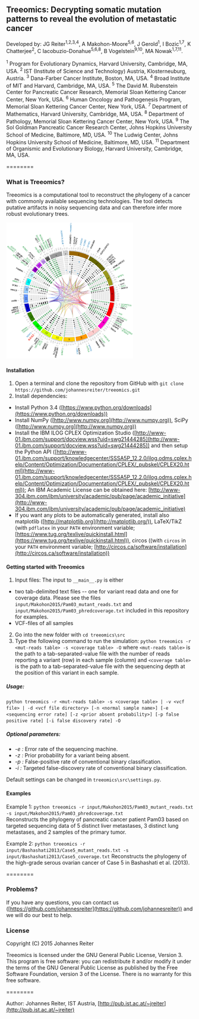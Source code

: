## Treeomics: Decrypting somatic mutation patterns to reveal the evolution of metastatic cancer
Developed by: JG Reiter<sup>1,2,3,4</sup>, A Makohon-Moore<sup>5,6</sup>, J Gerold<sup>1</sup>, I Bozic<sup>1,7</sup>, K Chatterjee<sup>2</sup>, C Iacobuzio-Donahue<sup>5,6,8</sup>, B Vogelstein<sup>9,10</sup>, MA Nowak<sup>1,7,11</sup>.

<sup>1</sup> Program for Evolutionary Dynamics, Harvard University, Cambridge, MA, USA.
<sup>2</sup> IST (Institute of Science and Technology) Austria, Klosterneuburg, Austria.
<sup>3</sup> Dana-Farber Cancer Institute, Boston, MA, USA.
<sup>4</sup> Broad Institute of MIT and Harvard, Cambridge, MA, USA.
<sup>5</sup> The David M. Rubenstein Center for Pancreatic Cancer Research, Memorial Sloan Kettering Cancer Center, New York, USA.
<sup>6</sup> Human Oncology and Pathogenesis Program, Memorial Sloan Kettering Cancer Center, New York, USA.
<sup>7</sup> Department of Mathematics, Harvard University, Cambridge, MA, USA.
<sup>8</sup> Department of Pathology, Memorial Sloan Kettering Cancer Center, New York, USA.
<sup>9</sup> The Sol Goldman Pancreatic Cancer Research Center, Johns Hopkins University School of Medicine, Baltimore, MD, USA. 
<sup>10</sup> The Ludwig Center, Johns Hopkins University School of Medicine, Baltimore, MD, USA.
<sup>11</sup> Department of Organismic and Evolutionary Biology, Harvard University, Cambridge, MA, USA.
 
========

### What is Treeomics?
Treeomics is a computational tool to reconstruct the phylogeny of a cancer with commonly available sequencing technologies.
The tool detects putative artifacts in noisy sequencing data and can therefore infer more robust evolutionary trees.

![Observed tumor heterogeneity](data_pam03.png "Observed tumor heterogeneity among spatially-distinct DNA sequencing samples")    


#### Installation
1. Open a terminal and clone the repository from GitHub with ```git clone https://github.com/johannesreiter/treeomics.git```
2. Install dependencies:
  - Install Python 3.4 ([https://www.python.org/downloads](https://www.python.org/downloads))
  - Install NumPy ([http://www.numpy.org](http://www.numpy.org)), 
    SciPy ([http://www.numpy.org](http://www.numpy.org))
  - Install the IBM ILOG CPLEX Optimization Studio ([http://www-01.ibm.com/support/docview.wss?uid=swg21444285](http://www-01.ibm.com/support/docview.wss?uid=swg21444285))
    and then setup the Python API ([http://www-01.ibm.com/support/knowledgecenter/SSSA5P_12.2.0/ilog.odms.cplex.help/Content/Optimization/Documentation/CPLEX/_pubskel/CPLEX20.html](http://www-01.ibm.com/support/knowledgecenter/SSSA5P_12.2.0/ilog.odms.cplex.help/Content/Optimization/Documentation/CPLEX/_pubskel/CPLEX20.html));
    An IBM Academic License can be obtained here: [http://www-304.ibm.com/ibm/university/academic/pub/page/academic_initiative](http://www-304.ibm.com/ibm/university/academic/pub/page/academic_initiative)
  - If you want any plots to be automatically generated, install also
    matplotlib ([http://matplotlib.org](http://matplotlib.org/)), LaTeX/TikZ (with ```pdflatex``` in your ```PATH``` environment variable; 
    [https://www.tug.org/texlive/quickinstall.html](https://www.tug.org/texlive/quickinstall.html)), circos ((with ```circos``` in your ```PATH``` environment variable; [http://circos.ca/software/installation](http://circos.ca/software/installation))
    
#### Getting started with Treeomics
1. Input files: The input to ```__main__.py``` is either
  - two tab-delimited text files -- one for variant read data and one for coverage data. Please see the files ```input/Makohon2015/Pam03_mutant_reads.txt``` and ```input/Makohon2015/Pam03_phredcoverage.txt``` included in this repository for examples.
  - VCF-files of all samples
2. Go into the new folder with ```cd treeomics\src```
3. Type the following command to run the simulation: ```python treeomics -r <mut-reads table> -s <coverage table> -O``` 
where ```<mut-reads table>``` is the path to a tab-separated-value file with the number of 
reads reporting a variant (row) in each sample (column) and ```<coverage table>``` is the path to a tab-separated-value 
file with the sequencing depth at the position of this variant in each sample.

##### Usage: 
```python treeomics -r <mut-reads table> -s <coverage table> | -v <vcf file> | -d <vcf file directory> [-n <normal sample name>] [-e <sequencing error rate] [-z <prior absent probability>] [-p false positive rate] [-i false discovery rate] -O```

##### Optional parameters:
- *-e <sequencing error rate>:* Error rate of the sequencing machine.
- *-z <prior absent probability>:* Prior probability for a variant being absent.
- *-p <false positive rate>:* False-positive rate of conventional binary classification.
- *-i <false discovery rate>:* Targeted false-discovery rate of conventional binary classification.

Default settings can be changed in ```treeomics\src\settings.py```.

#### Examples
Example 1: ```python treeomics -r input/Makohon2015/Pam03_mutant_reads.txt -s input/Makohon2015/Pam03_phredcoverage.txt```  
Reconstructs the phylogeny of pancreatic cancer patient Pam03 based on targeted sequencing data 
of 5 distinct liver metastases, 3 distinct lung metastases, and 2 samples of the primary tumor.

Example 2: ```python treeomics -r input/Bashashati2013/Case5_mutant_reads.txt -s input/Bashashati2013/Case5_coverage.txt```
Reconstructs the phylogeny of the high-grade serous ovarian cancer of Case 5 in Bashashati et al. (2013).

========

### Problems?
If you have any questions, you can contact us ([https://github.com/johannesreiter](https://github.com/johannesreiter)) and we will do our best to help.


### License
Copyright (C) 2015 Johannes Reiter

Treeomics is licensed under the GNU General Public License, Version 3.
This program is free software: you can redistribute it and/or modify it under the terms of the GNU General Public License as published by the Free Software Foundation, 
version 3 of the License.
There is no warranty for this free software.

========

Author: Johannes Reiter, IST Austria, [http://pub.ist.ac.at/~jreiter](http://pub.ist.ac.at/~jreiter)  
